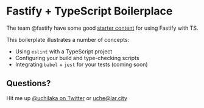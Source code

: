 # Fastify + TypeScript Boilerplace

The team @fastify have some good [starter content](https://www.fastify.io/docs/latest/TypeScript/) for using Fastify with TS.

This boilerplate illustrates a number of concepts:

- Using `eslint` with a TypeScript project
- Configuring your build and type-checking scripts
- Integrating `babel` + `jest` for your tests (coming soon)

## Questions?

Hit me up [@uchilaka on Twitter](https://twitter.com/uchechilaka) or [uche@lar.city](mailto:uche@lar.city?subject=Question%20about%20fastify%20TS%20boilerplate)
